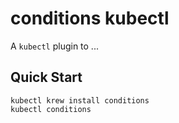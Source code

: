 # conditions kubectl

A `kubectl` plugin to ...

## Quick Start

```
kubectl krew install conditions
kubectl conditions
```

